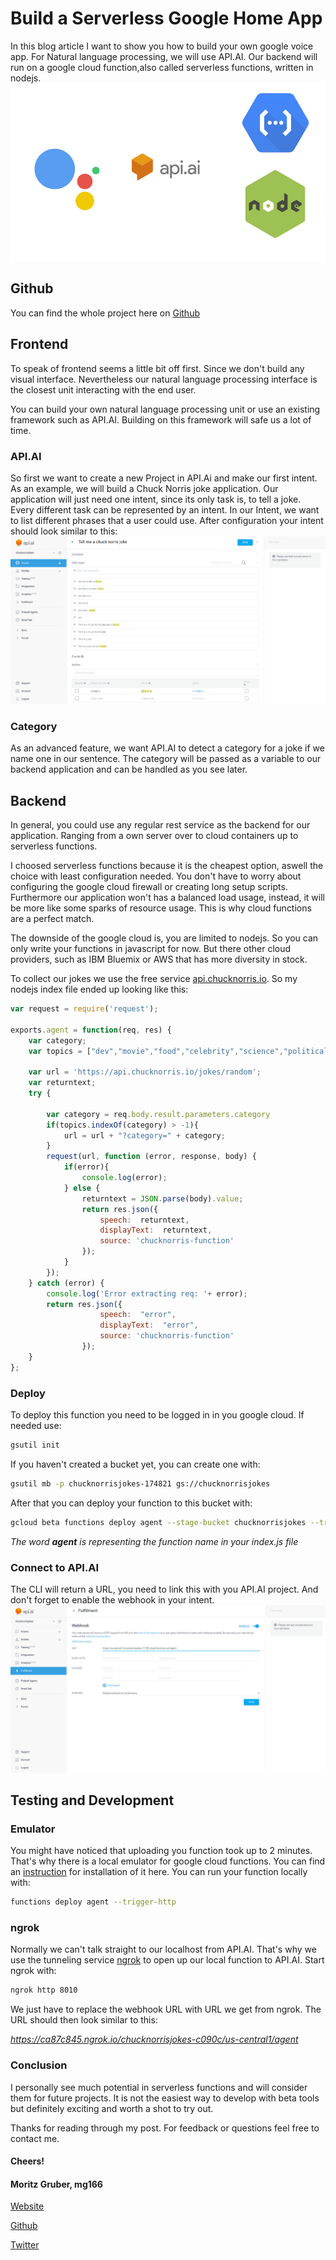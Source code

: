 # Build a Serverless Google Home App

In this blog article I want to show you how to build your own google voice app. For Natural language processing, we will use API.AI. Our backend will run on a google cloud function,also called serverless functions, written in nodejs.
![achetecture](./archetecture.png "architecture")

## Github
You can find the whole project here on [Github](https://github.com/MoritzGruber/Serverless-Google-Home-App)

## Frontend 
To speak of frontend seems a little bit off first. Since we don't build any visual interface. Nevertheless our natural language processing interface is the closest unit interacting with the end user. 

You can build your own natural language processing unit or use an existing framework such as API.AI. Building on this framework will safe us a lot of time. 

### API.AI
So first we want to create a new Project in API.Ai and make our first intent. As an example, we will build a Chuck Norris joke application. 
Our application will just need one intent, since its only task is, to tell a joke. Every different task can be represented by an intent. 
In our Intent, we want to list different phrases that a user could use. After configuration your intent should look similar to this:
![apiaiintent](./apiaiintent.png "api ai intent")
### Category
As an advanced feature, we want API.AI to detect a category for a joke if we name one in our sentence. The category will be passed as a variable to our backend application and can be handled as you see later.


## Backend
In general, you could use any regular rest service as the backend for our application. Ranging from a own server over to cloud containers up to serverless functions. 

I choosed serverless functions because it is the cheapest option, aswell the choice with least configuration needed. You don't have to worry about configuring the google cloud firewall or creating long setup scripts. Furthermore our application won't has a balanced load usage, instead, it will be more like some sparks of resource usage. This is why cloud functions are a perfect match.

The downside of the google cloud is, you are limited to nodejs. So you can only write your functions in javascript for now. But there other cloud providers, such as IBM Bluemix or AWS that has more diversity in stock.

To collect our jokes we use the free service
[api.chucknorris.io](https://api.chucknorris.io/).
So my nodejs index file ended up looking like this:

```javascript
var request = require('request');

exports.agent = function(req, res) {
    var category;
    var topics = ["dev","movie","food","celebrity","science","political","sport","religion","animal","music","history","travel","career","money","fashion"]

    var url = 'https://api.chucknorris.io/jokes/random';
    var returntext;
    try {
        
        var category = req.body.result.parameters.category
        if(topics.indexOf(category) > -1){
            url = url + "?category=" + category;
        }
        request(url, function (error, response, body) {
            if(error){
                console.log(error);
            } else {
                returntext = JSON.parse(body).value;
                return res.json({
                    speech:  returntext,
                    displayText:  returntext,
                    source: 'chucknorris-function'
                });
            }
        });
    } catch (error) {
        console.log('Error extracting req: '+ error);
        return res.json({
                    speech:  "error",
                    displayText:  "error",
                    source: 'chucknorris-function'
                });
    }
};

```
### Deploy 
To deploy this function you need to be logged in in you google cloud. If needed use:
```bash
gsutil init
```

If you haven't created a bucket yet, you can create one with:

```bash
gsutil mb -p chucknorrisjokes-174821 gs://chucknorrisjokes 
```
After that you can deploy your function to this bucket with:

```bash
gcloud beta functions deploy agent --stage-bucket chucknorrisjokes --trigger-http 

```
*The word **agent** is representing the function name in your index.js file*

### Connect to API.AI
The CLI will return a URL, you need to link this with you API.AI project. And don't forget to enable the webhook in your intent.
![webhook](./webhook.png)



## Testing and Development
### Emulator
You might have noticed that uploading you function took up to 2 minutes. That's why there is a local emulator for google cloud functions. You can find an [instruction](https://cloud.google.com/functions/docs/emulator) for installation of it here.
You can run your function locally with:

```bash
functions deploy agent --trigger-http
```


### ngrok
Normally we can't talk straight to our localhost from API.AI. That's why we use the tunneling service [ngrok](https://ngrok.com/) to open up our local function to API.AI.
Start ngrok with:
```bash
ngrok http 8010
```

 We just have to replace the webhook URL with URL we get from ngrok. The URL should then look similar to this: 


*https://ca87c845.ngrok.io/chucknorrisjokes-c090c/us-central1/agent*


### Conclusion
I personally see much potential in serverless functions and will consider them for future projects. It is not the easiest way to develop with beta tools but definitely exciting and worth a shot to try out. 

Thanks for reading through my post. For feedback or questions feel free to contact me. 


#### Cheers!

#### Moritz Gruber, mg166
[Website](moritzgruber.me)

[Github](https://github.com/MoritzGruber)

[Twitter](https://twitter.com/movCode)